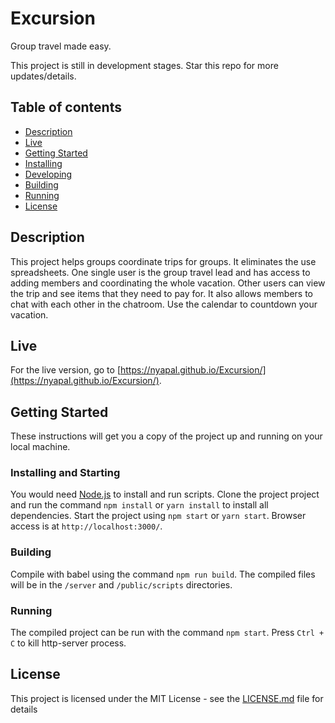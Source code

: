 # Excursion 
Group travel made easy.

This project is still in development stages. Star this repo for more updates/details.

## Table of contents
* [Description](#description)
* [Live](#live)
* [Getting Started](#getting-started)
* [Installing](#installing)
* [Developing](#developing)
* [Building](#building)
* [Running](#running)
* [License](#license)

## Description 
This project helps groups coordinate trips for groups. It eliminates the use spreadsheets. One single user is the group travel lead and has access to adding members and coordinating the whole vacation. Other users can view the trip and see items that they need to pay for. It also allows members to chat with each other in the chatroom. Use the calendar to countdown your vacation. 

## Live
For the live version, go to [https://nyapal.github.io/Excursion/](https://nyapal.github.io/Excursion/).

## Getting Started

These instructions will get you a copy of the project up and running on your local machine.


### Installing and Starting
You would need [Node.js](https://nodejs.org) to install and run scripts.
Clone the project project and run the command `npm install` or `yarn install` to install all dependencies.
Start the project using `npm start` or `yarn start`.
Browser access is at `http://localhost:3000/`.

### Building
Compile with babel using the command `npm run build`. The compiled files will be in
the `/server` and `/public/scripts` directories.

### Running
The compiled project can be run with the command `npm start`. Press `Ctrl + C` to kill http-server process.

## License

This project is licensed under the MIT License - see the [LICENSE.md](LICENSE.md) file for details
